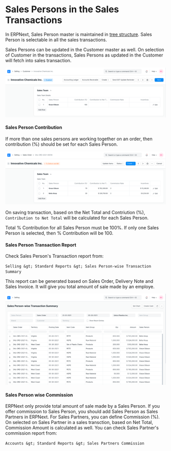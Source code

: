 
# Sales Persons in the Sales Transactions



In ERPNext, Sales Person master is maintained in [tree structure](/docs/en/setting-up/articles/managing-tree-structure-masters.html). Sales Person is selectable in all the sales transactions.


Sales Persons can be updated in the Customer master as well. On selection of Customer in the transactions, Sales Persons as updated in the Customer will fetch into sales transaction.


![Sales Person Customer](/files/sales-person-in-customer.png)


#### Sales Person Contribution


If more than one sales persons are working together on an order, then contribution (%) should be set for each Sales Person.


![Sales Person Order](/files/sales-person-in-sales-order.png)


On saving transaction, based on the Net Total and Contriution (%), `Contribution to Net Total` will be calculated for each Sales Person.


Total % Contribution for all Sales Person must be 100%. If only one Sales Person is selected, then % Contribution will be 100.
#### Sales Person Transaction Report


Check Sales Person's Transaction report from:


`Selling &gt; Standard Reports &gt; Sales Person-wise Transaction Summary`


This report can be generated based on Sales Order, Delivery Note and Sales Invoice. It will give you total amount of sale made by an employe.


![Sales Person Report](/files/sales-person-wise-transaction-summary-report.png)


#### Sales Person wise Commission


ERPNext only provide total amount of sale made by a Sales Person. If you offer commission to Sales Person, you should add Sales Person as Sales Partners in ERPNext. For Sales Partners, you can define Commission (%). On selected on Sales Partner in a sales transction, based on Net Total, Commission Amount is calculated as well. You can check Sales Partner's commission report from:


`Accounts &gt; Standard Reports &gt; Sales Partners Commission`





